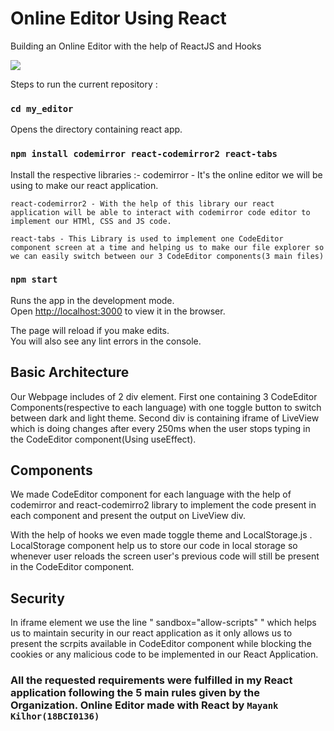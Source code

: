 # Online Editor Using React
 Building an Online Editor with the help of ReactJS and Hooks

<img src="https://github.com/TheRoryWillAim/Online-Editor-Using-React-Dyte-/blob/main/screen%20record.gif" >

Steps to run the current repository :

### `cd my_editor`

Opens the directory containing react app.

### `npm install codemirror react-codemirror2 react-tabs `

Install the respective libraries :-
    codemirror - It's the online editor we will be using to make our react application.

    react-codemirror2 - With the help of this library our react application will be able to interact with codemirror code editor to implement our HTMl, CSS and JS code.

    react-tabs - This Library is used to implement one CodeEditor component screen at a time and helping us to make our file explorer so we can easily switch between our 3 CodeEditor components(3 main files)

### `npm start`

Runs the app in the development mode.\
Open [http://localhost:3000](http://localhost:3000) to view it in the browser.

The page will reload if you make edits.\
You will also see any lint errors in the console.

## Basic Architecture
Our Webpage includes of 2 div element. First one containing 3 CodeEditor Components(respective to each language) with one toggle button to switch between dark and light theme. Second div is containing iframe of LiveView which is doing changes after every 250ms when the user stops typing in the CodeEditor component(Using useEffect).

## Components
We made CodeEditor component for each language with the help of codemirror and react-codemirro2 library to implement the code present in each component and present the output on LiveView div. 

With the help of hooks we even made toggle theme and LocalStorage.js . LocalStorage component help us to store our code in local storage so whenever user reloads the screen user's previous code will still be present in the CodeEditor component.

## Security
        
In iframe element we use the line " sandbox="allow-scripts" " which helps us to maintain security in our react application as it only allows us to present the scrpits available in CodeEditor component while blocking the cookies or any malicious code to be implemented in our React Application.

### All the requested requirements were fulfilled in my React application following the 5 main rules given by the Organization. Online Editor made with React by `Mayank Kilhor(18BCI0136)`
